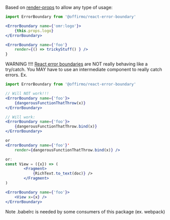 Based on [render-props](https://github.com/donavon/render-props) to allow any type of usage:



```jsx
import ErrorBoundary from '@offirmo/react-error-boundary'

<ErrorBoundary name={'omr:logo'}>
	{this.props.logo}
</ErrorBoundary>

<ErrorBoundary name={'foo'}
	render={() => trickyStuff() } />
}
```


WARNING !!!!
[React error boundaries](https://fb.me/react-error-boundaries) are NOT really behaving like a try/catch.
You MAY have to use an intermediate component to really catch errors. Ex.

```jsx
import ErrorBoundary from '@offirmo/react-error-boundary'

// Will NOT work!!!
<ErrorBoundary name={'foo'}>
	{dangerousFunctionThatThrow(x)}
</ErrorBoundary>

// Will work:
<ErrorBoundary name={'foo'}>
	{dangerousFunctionThatThrow.bind(x)}
</ErrorBoundary>

or
<ErrorBoundary name={'foo'}'
	render={dangerousFunctionThatThrow.bind(x)} />

or:
const View = ({x}) => (
		<Fragment>
			{RichText.to_text(doc)} />
		</Fragment>
)

<ErrorBoundary name={'foo'}>
	<View x={x} />
</ErrorBoundary>
```


Note .babelrc is needed by some consumers of this package (ex. webpack)
